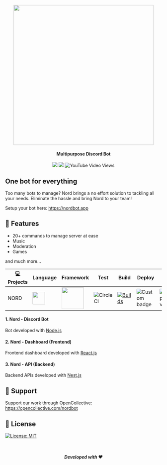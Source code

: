 <p align="center">
<img src="https://cdn.nordbot.app/assets/logos/dark%20background@3x.png" width="450"/>
</p>
<h4 align="center">Multipurpose Discord Bot</h4>

<p align="center">
<img style=`border-radius: 100px` src="https://img.shields.io/badge/dynamic/json?color=blue&label=Discord&style=for-the-badge&query=approximate_member_count&url=https%3A%2F%2Fdiscordapp.com%2Fapi%2Finvites%2Fnord%3Fwith_counts%3Dtrue&logo=discord"/>
<img src="https://img.shields.io/twitter/follow/NordBotOfficial?style=for-the-badge" />
<img alt="YouTube Video Views" src="https://img.shields.io/youtube/views/XNNl_dCY4vI?style=for-the-badge">
</p>

## One bot for everything

Too many bots to manage? Nord brings a no effort solution to tackling all your needs. Eliminate the hassle and bring Nord to your team!

Setup your bot here: https://nordbot.app

## 📝 Features

- 20+ commands to manage server at ease
- Music
- Moderation
- Games

and much more...

| 💻 Projects  | Language  | Framework  | Test  | Build  | Deploy  | Version  |  
| --------------  | --------------  | --------------  | --------------  | --------------  | --------------  | --------------  |  
| NORD  | <img src="https://cdn.jsdelivr.net/gh/devicons/devicon/icons/typescript/typescript-original.svg" width="40" height="40" />  | <img src="https://cdn.jsdelivr.net/gh/devicons/devicon/icons/nodejs/nodejs-original-wordmark.svg" width="70" height="70" />  | ![CircleCI][def-bot-test]  | [![Builds](https://github.com/Nord-io/NORD/actions/workflows/main.yml/badge.svg?branch=master)](https://github.com/Nord-io/NORD/actions/workflows/main.yml)  | ![Custom badge][def-bot-deploy]  | ![GitHub package.json version](https://img.shields.io/github/package-json/v/Nord-io/nord?logo=github)  | NORD-REACT  | <img src="https://cdn.jsdelivr.net/gh/devicons/devicon/icons/typescript/typescript-original.svg" width="40" height="40" />  | <img src="https://cdn.jsdelivr.net/gh/devicons/devicon/icons/react/react-original-wordmark.svg" width="70" height="70" /> | ![CircleCI][def-dash-test]  | [![Builds](https://github.com/Nord-io/NORD-REACT/actions/workflows/build.yml/badge.svg)](https://github.com/Nord-io/NORD-REACT/actions/workflows/build.yml)  | ![Custom badge][def-bot-deploy]  | ![GitHub package.json version](https://img.shields.io/github/package-json/v/Nord-io/nord-react?logo=github) | NORD-API  | <img src="https://cdn.jsdelivr.net/gh/devicons/devicon/icons/typescript/typescript-original.svg" width="40" height="40" />  | <img src="https://cdn.jsdelivr.net/gh/devicons/devicon/icons/nestjs/nestjs-plain-wordmark.svg" width="70" height="70" />  | ![CircleCI][def-api-test]  | [![Builds](https://github.com/Nord-io/NORD-API/actions/workflows/main.yml/badge.svg?branch=master)](https://github.com/Nord-io/NORD-API/actions/workflows/main.yml)  | ![Custom badge][def-bot-deploy]  | ![GitHub package.json version](https://img.shields.io/github/package-json/v/Nord-io/nord-api?logo=github) |


#### 1. Nord - Discord Bot

Bot developed with [Node.js](https://nodejs.org/en/)


#### 2. Nord - Dashboard (Frontend)

Frontend dashboard developed with [React.js](https://reactjs.org/)


#### 3. Nord - API (Backend)

Backend APIs developed with [Nest.js](https://nestjs.com/)


## 🙇 Support

Support our work through OpenCollective: https://opencollective.com/nordbot

## 📝 License

[![License: MIT](https://img.shields.io/badge/License-MIT-yellow.svg)][def-license]



<br/>
<h5 align="center">Developed with ❤️</h5>


[def-license]: https://opensource.org/licenses/MIT
[def-bot-test]: https://img.shields.io/circleci/build/github/Nord-io/NORD/master?label=test&logo=circleci&style=plastic&token=6b9085dfe200ebfbca9431fcddc6e0c3ddb3403d
[def-bot-deploy]: https://img.shields.io/endpoint?logo=nestjs&style=plastic&url=https%3A%2F%2Fnordbot.app%2Fapi%2Fhealth%2Fbadge%3Ftype%3Dsite
[def-dash-test]: https://img.shields.io/circleci/build/github/Nord-io/NORD-REACT?label=test&logo=circleci&token=ac671f0820a15f5bc097db2219e8f20b766d6606
[def-api-test]: https://img.shields.io/circleci/build/github/Nord-io/NORD-API/master?label=test&logo=circleci&style=plastic&token=3c124be10e7bc022b1566afea90f3cd2921ffa33
